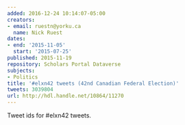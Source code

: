 ```yaml
---
added: 2016-12-24 10:14:07-05:00
creators:
- email: ruestn@yorku.ca
  name: Nick Ruest
dates:
- end: '2015-11-05'
  start: '2015-07-25'
published: 2015-11-19
repository: Scholars Portal Dataverse
subjects:
- Politics
title: '#elxn42 tweets (42nd Canadian Federal Election)'
tweets: 3039804
url: http://hdl.handle.net/10864/11270
---
```


Tweet ids for #elxn42 tweets.
